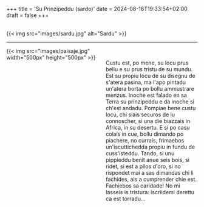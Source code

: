 +++
title = 'Su Prinzipeddu (sardo)'
date = 2024-08-18T19:33:54+02:00
draft = false
+++

<br/>
{{< img src="images/sardu.jpg" alt="Sardu" >}}

-----------------------

<div style="display: flex; align-items: flex-start;">
  <div style="flex: 1; margin-right: 20px;">
    {{< img src="images/paisaje.jpg" width="500px" height="500px"  >}}
  </div>
  <div style="flex: 1;">
<br/>

Custu est, po mene, su locu prus bellu e su prus tristu de su mundu. Est su propiu locu de su disegnu de s'atera pasina, ma l'apo pintadu un'atera borta po bollu ammustrare menzus. Inoche est falado en sa Terra su prinzipeddu e da inoche si ch'est andadu. Pompiae bene custu locu, chi siais securos de lu connoscher, si una die biazzais in Africa, in su desertu. E si po casu colais in cue, bollu dimando po piachere, no currais, frimaebos un'iscuttichedda propiu in fundu de cuss'isteddu. Tando, si unu pippieddu benit anue seis bois, si ridet, si est a pilos d'oro, si no rispondet mai a sas dimandas chi li fachides, ais a cumprender chie est. Fachiebos sa caridade! No mi lasseis is tristura: iscriidemi derettu ca est torradu...

   </div>
</div>